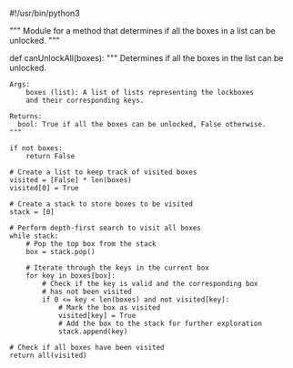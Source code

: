 #!/usr/bin/python3

"""
Module for a method that determines if all the boxes in a list can be unlocked.
"""


def canUnlockAll(boxes):
    """
    Determines if all the boxes in the list can be unlocked.

    Args:
        boxes (list): A list of lists representing the lockboxes
        and their corresponding keys.

    Returns:
      bool: True if all the boxes can be unlocked, False otherwise.
    """

    if not boxes:
        return False

    # Create a list to keep track of visited boxes
    visited = [False] * len(boxes)
    visited[0] = True

    # Create a stack to store boxes to be visited
    stack = [0]

    # Perform depth-first search to visit all boxes
    while stack:
        # Pop the top box from the stack
        box = stack.pop()

        # Iterate through the keys in the current box
        for key in boxes[box]:
            # Check if the key is valid and the corresponding box
            # has not been visited
            if 0 <= key < len(boxes) and not visited[key]:
                # Mark the box as visited
                visited[key] = True
                # Add the box to the stack for further exploration
                stack.append(key)

    # Check if all boxes have been visited
    return all(visited)